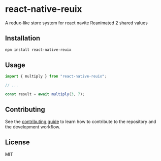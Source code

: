 # react-native-reuix

A redux-like store system for react navite Reanimated 2 shared values

## Installation

```sh
npm install react-native-reuix
```

## Usage

```js
import { multiply } from "react-native-reuix";

// ...

const result = await multiply(3, 7);
```

## Contributing

See the [contributing guide](CONTRIBUTING.md) to learn how to contribute to the repository and the development workflow.

## License

MIT
